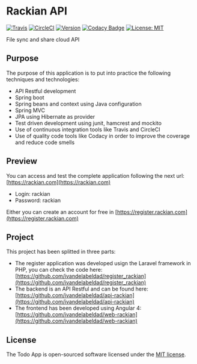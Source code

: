 # Rackian API

[![Travis](https://travis-ci.org/ivandelabeldad/api-rackian.svg?branch=master)](https://travis-ci.org/ivandelabeldad/api-rackian)
[![CircleCI](https://circleci.com/gh/ivandelabeldad/api-rackian.svg?style=shield&circle-token=:circle-token)](https://circleci.com/gh/ivandelabeldad/api-rackian)
[![Version](https://img.shields.io/badge/version-0.0.1-orange.svg)](https://github.com/ivandelabeldad/api-rackian)
[![Codacy Badge](https://api.codacy.com/project/badge/Coverage/a73995f14e6e424eb66653d6420cc162)](https://www.codacy.com/app/ivandelabeldad/api-rackian?utm_source=github.com&utm_medium=referral&utm_content=ivandelabeldad/api-rackian&utm_campaign=Badge_Coverage)
[![License: MIT](https://img.shields.io/badge/License-MIT-yellow.svg)](https://github.com/ivandelabeldad/api-rackian/blob/master/LICENSE)

File sync and share cloud API


## Purpose

The purpose of this application is to put into practice the following techniques and technologies:
* API Restful development
* Spring boot
* Spring beans and context using Java configuration
* Spring MVC
* JPA using Hibernate as provider
* Test driven development using junit, hamcrest and mockito
* Use of continuous integration tools like Travis and CircleCI
* Use of quality code tools like Codacy in order to improve the coverage and reduce code smells


## Preview

You can access and test the complete application following the next url: 
[https://rackian.com](https://rackian.com)
* Login: rackian
* Password: rackian

Either you can create an account for free in [https://register.rackian.com](https://register.rackian.com)


## Project

This project has been splitted in three parts:
* The register application was developed usign the 
Laravel framework in PHP, you can check the code here: 
[https://github.com/ivandelabeldad/register_rackian](https://github.com/ivandelabeldad/register_rackian)
* The backend is an API Restful and can be found here:
[https://github.com/ivandelabeldad/api-rackian](https://github.com/ivandelabeldad/api-rackian)
* The frontend has been developed using Angular 4:
[https://github.com/ivandelabeldad/web-rackian](https://github.com/ivandelabeldad/web-rackian)


## License

The Todo App is open-sourced software licensed under
the [MIT license](https://github.com/ivandelabeldad/api-rackian/blob/master/LICENSE).
